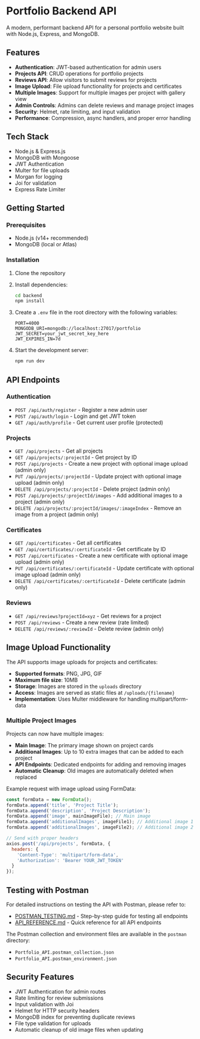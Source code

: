 # Portfolio Backend API

A modern, performant backend API for a personal portfolio website built with Node.js, Express, and MongoDB.

## Features

- **Authentication**: JWT-based authentication for admin users
- **Projects API**: CRUD operations for portfolio projects
- **Reviews API**: Allow visitors to submit reviews for projects
- **Image Upload**: File upload functionality for projects and certificates
- **Multiple Images**: Support for multiple images per project with gallery view
- **Admin Controls**: Admins can delete reviews and manage project images
- **Security**: Helmet, rate limiting, and input validation
- **Performance**: Compression, async handlers, and proper error handling

## Tech Stack

- Node.js & Express.js
- MongoDB with Mongoose
- JWT Authentication
- Multer for file uploads
- Morgan for logging
- Joi for validation
- Express Rate Limiter

## Getting Started

### Prerequisites

- Node.js (v14+ recommended)
- MongoDB (local or Atlas)

### Installation

1. Clone the repository
2. Install dependencies:
   ```bash
   cd backend
   npm install
   ```

3. Create a `.env` file in the root directory with the following variables:
   ```
   PORT=4000
   MONGODB_URI=mongodb://localhost:27017/portfolio
   JWT_SECRET=your_jwt_secret_key_here
   JWT_EXPIRES_IN=7d
   ```

4. Start the development server:
   ```bash
   npm run dev
   ```

## API Endpoints

### Authentication
- `POST /api/auth/register` - Register a new admin user
- `POST /api/auth/login` - Login and get JWT token
- `GET /api/auth/profile` - Get current user profile (protected)

### Projects
- `GET /api/projects` - Get all projects
- `GET /api/projects/:projectId` - Get project by ID
- `POST /api/projects` - Create a new project with optional image upload (admin only)
- `PUT /api/projects/:projectId` - Update project with optional image upload (admin only)
- `DELETE /api/projects/:projectId` - Delete project (admin only)
- `POST /api/projects/:projectId/images` - Add additional images to a project (admin only)
- `DELETE /api/projects/:projectId/images/:imageIndex` - Remove an image from a project (admin only)

### Certificates
- `GET /api/certificates` - Get all certificates
- `GET /api/certificates/:certificateId` - Get certificate by ID
- `POST /api/certificates` - Create a new certificate with optional image upload (admin only)
- `PUT /api/certificates/:certificateId` - Update certificate with optional image upload (admin only)
- `DELETE /api/certificates/:certificateId` - Delete certificate (admin only)

### Reviews
- `GET /api/reviews?projectId=xyz` - Get reviews for a project
- `POST /api/reviews` - Create a new review (rate limited)
- `DELETE /api/reviews/:reviewId` - Delete review (admin only)

## Image Upload Functionality

The API supports image uploads for projects and certificates:

- **Supported formats**: PNG, JPG, GIF
- **Maximum file size**: 10MB
- **Storage**: Images are stored in the `uploads` directory
- **Access**: Images are served as static files at `/uploads/{filename}`
- **Implementation**: Uses Multer middleware for handling multipart/form-data

### Multiple Project Images

Projects can now have multiple images:

- **Main Image**: The primary image shown on project cards
- **Additional Images**: Up to 10 extra images that can be added to each project
- **API Endpoints**: Dedicated endpoints for adding and removing images
- **Automatic Cleanup**: Old images are automatically deleted when replaced

Example request with image upload using FormData:
```javascript
const formData = new FormData();
formData.append('title', 'Project Title');
formData.append('description', 'Project Description');
formData.append('image', mainImageFile); // Main image
formData.append('additionalImages', imageFile1); // Additional image 1
formData.append('additionalImages', imageFile2); // Additional image 2

// Send with proper headers
axios.post('/api/projects', formData, {
  headers: {
    'Content-Type': 'multipart/form-data',
    'Authorization': 'Bearer YOUR_JWT_TOKEN'
  }
});
```

## Testing with Postman

For detailed instructions on testing the API with Postman, please refer to:

- [POSTMAN_TESTING.md](./POSTMAN_TESTING.md) - Step-by-step guide for testing all endpoints
- [API_REFERENCE.md](./API_REFERENCE.md) - Quick reference for all API endpoints

The Postman collection and environment files are available in the `postman` directory:
- `Portfolio_API.postman_collection.json`
- `Portfolio_API.postman_environment.json`

## Security Features

- JWT Authentication for admin routes
- Rate limiting for review submissions
- Input validation with Joi
- Helmet for HTTP security headers
- MongoDB index for preventing duplicate reviews
- File type validation for uploads
- Automatic cleanup of old image files when updating 